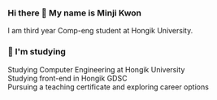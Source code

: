 ### Hi there 👋 My name is Minji Kwon

<!--
**himinji/himinji** is a ✨ _special_ ✨ repository because its `README.md` (this file) appears on your GitHub profile.

Here are some ideas to get you started:

- 🔭 I’m currently working on ...
- 🌱 I’m currently learning ...
- 👯 I’m looking to collaborate on ...
- 🤔 I’m looking for help with ...
- 💬 Ask me about ...
- 📫 How to reach me: ...
- 😄 Pronouns: ...
- ⚡ Fun fact: ...
-->

I am third year Comp-eng student at Hongik University.
<br>
### 🌱 I'm studying

Studying Computer Engineering at Hongik University   
   Studying front-end in Hongik GDSC   
Pursuing a teaching certificate and exploring career options

